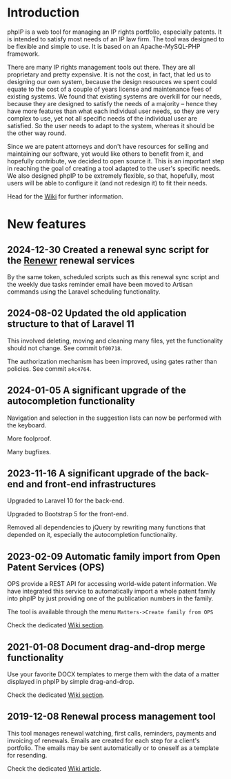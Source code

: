 # Introduction #

phpIP is a web tool for managing an IP rights portfolio, especially patents. It is intended to satisfy most needs of an IP law firm. The tool was designed to be flexible and simple to use. It is based on an Apache-MySQL-PHP framework.

There are many IP rights management tools out there. They are all proprietary and pretty expensive. It is not the cost, in fact, that led us to designing our own system, because the design resources we spent could equate to the cost of a couple of years license and maintenance fees of existing systems. We found that existing systems are overkill for our needs, because they are designed to satisfy the needs of a majority – hence they have more features than what each individual user needs, so they are very complex to use, yet not all specific needs of the individual user are satisfied. So the user needs to adapt to the system, whereas it should be the other way round.

Since we are patent attorneys and don't have resources for selling and maintaining our software, yet would like others to benefit from it, and hopefully contribute, we decided to open source it. This is an important step in reaching the goal of creating a tool adapted to the user's specific needs. We also designed phpIP to be extremely flexible, so that, hopefully, most users will be able to configure it (and not redesign it) to fit their needs.

Head for the [Wiki](https://github.com/jjdejong/phpip/wiki) for further information.

# New features

## 2024-12-30 Created a renewal sync script for the [Renewr](https://www.renewr.io/) renewal services

By the same token, scheduled scripts such as this renewal sync script and the weekly due tasks reminder email have been moved to Artisan commands using the Laravel scheduling functionality.

## 2024-08-02 Updated the old application structure to that of Laravel 11

This involved deleting, moving and cleaning many files, yet the functionality should not change. See commit `bf00718`.

The authorization mechanism has been improved, using gates rather than policies. See commit `a4c4764`.

## 2024-01-05 A significant upgrade of the autocompletion functionality

Navigation and selection in the suggestion lists can now be performed with the keyboard.

More foolproof.

Many bugfixes.

## 2023-11-16 A significant upgrade of the back-end and front-end infrastructures

Upgraded to Laravel 10 for the back-end.

Upgraded to Bootstrap 5 for the front-end.

Removed all dependencies to jQuery by rewriting many functions that depended on it, especially the autocompletion functionality.

## 2023-02-09 Automatic family import from Open Patent Services (OPS)
 
OPS provide a REST API for accessing world-wide patent information. We have integrated this service to automatically import a whole patent family into phpIP by just providing one of the publication numbers in the family.

The tool is available through the menu `Matters->Create family from OPS`
 
Check the dedicated [Wiki section](https://github.com/jjdejong/phpip/wiki/Automatic-patent-family-import-from-Open-Patent-Services-(OPS)).

## 2021-01-08 Document drag-and-drop merge functionality

Use your favorite DOCX templates to merge them with the data of a matter displayed in phpIP by simple drag-and-drop.

Check the dedicated [Wiki section](https://github.com/jjdejong/phpip/wiki/Templates-(email-and-documents)#document-template-usage).

## 2019-12-08 Renewal process management tool

This tool manages renewal watching, first calls, reminders, payments and invoicing of renewals. Emails are created for each step for a client's portfolio. The emails may be sent automatically or to oneself as a template for resending.

Check the dedicated [Wiki article](https://github.com/jjdejong/phpip/wiki/Renewal-Management).
